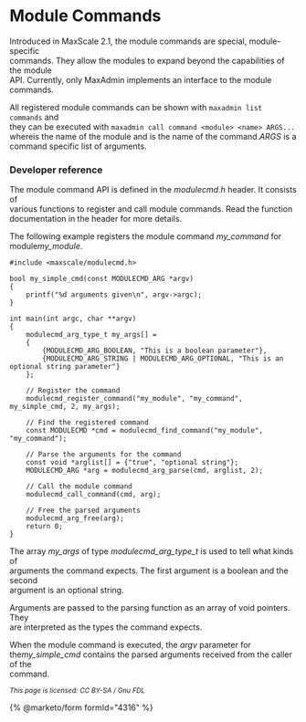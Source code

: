 # Module Commands

Introduced in MaxScale 2.1, the module commands are special, module-specific\
commands. They allow the modules to expand beyond the capabilities of the module\
API. Currently, only MaxAdmin implements an interface to the module commands.

All registered module commands can be shown with `maxadmin list commands` and\
they can be executed with `maxadmin call command <module> <name> ARGS...` whereis the name of the module and is the name of the command._ARGS_ is a command specific list of arguments.

### Developer reference

The module command API is defined in the _modulecmd.h_ header. It consists of\
various functions to register and call module commands. Read the function\
documentation in the header for more details.

The following example registers the module command _my\_command_ for modul&#x65;_&#x6D;y\_module_.

```
#include <maxscale/modulecmd.h>

bool my_simple_cmd(const MODULECMD_ARG *argv)
{
    printf("%d arguments given\n", argv->argc);
}

int main(int argc, char **argv)
{
    modulecmd_arg_type_t my_args[] =
    {
        {MODULECMD_ARG_BOOLEAN, "This is a boolean parameter"},
        {MODULECMD_ARG_STRING | MODULECMD_ARG_OPTIONAL, "This is an optional string parameter"}
    };

    // Register the command
    modulecmd_register_command("my_module", "my_command", my_simple_cmd, 2, my_args);

    // Find the registered command
    const MODULECMD *cmd = modulecmd_find_command("my_module", "my_command");

    // Parse the arguments for the command
    const void *arglist[] = {"true", "optional string"};
    MODULECMD_ARG *arg = modulecmd_arg_parse(cmd, arglist, 2);

    // Call the module command
    modulecmd_call_command(cmd, arg);

    // Free the parsed arguments
    modulecmd_arg_free(arg);
    return 0;
}
```

The array _my\_args_ of type _modulecmd\_arg\_type\_t_ is used to tell what kinds of\
arguments the command expects. The first argument is a boolean and the second\
argument is an optional string.

Arguments are passed to the parsing function as an array of void pointers. They\
are interpreted as the types the command expects.

When the module command is executed, the _argv_ parameter for th&#x65;_&#x6D;y\_simple\_cmd_ contains the parsed arguments received from the caller of the\
command.

<sub>_This page is licensed: CC BY-SA / Gnu FDL_</sub>

{% @marketo/form formId="4316" %}
